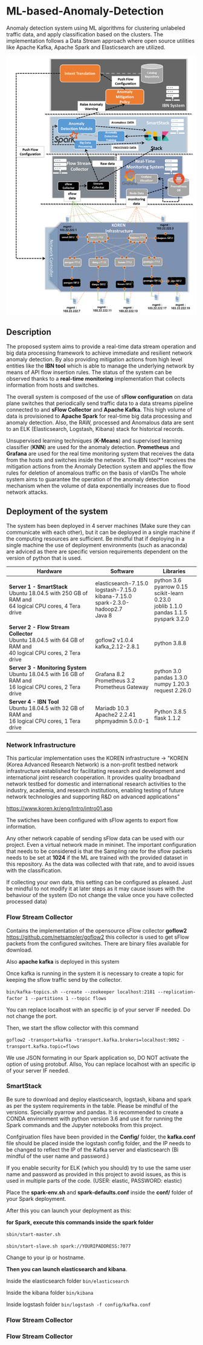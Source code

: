 # ML-based-Anomaly-Detection
Anomaly detection system using ML algorithms for clustering unlabeled traffic data, and apply classification based on the clusters. The implementation follows a Data Stream approach where open source utilities like Apache Kafka, Apache Spark and Elasticsearch are utilized. 

![Anomaly-Detection-System](figures/completeSystem.png)

## Description
The proposed system aims to provide a real-time data stream operation and big data processing framework to achieve immediate and resilient network anomaly detection. By also providing mitigation actions from high level entities like the **IBN tool** which is able to manage the underlying network by means of API flow insertion rules. The status of the system can be observed thanks to a **real-time monitoring** implementation that collects information from hosts and switches.

The overall system is composed of the use of s**Flow configuration** on data plane switches that periodically send traffic data to a data streams pipeline connected to and **sFlow Collector** and **Apache Kafka**. This high volume of data is provisioned to **Apache Spark** for real-time big data processing and anomaly detection. Also, the RAW, processed and Anomalous data are sent to an ELK (Elasticsearch, Logstash, Kibana) stack for historical records. 

Unsupervised learning techniques (**K-Means**) and supervised learning classifier (**KNN**) are used for the anomaly detection.
**Prometheus** and **Grafana** are used for the real time monitoring system that receives the data from the hosts and switches inside the network.
The **I**BN tool** receives the mitigation actions from the Anomaly Detection system and applies the flow rules for deletion of anomalous traffic on the basis of vlanIDs
The whole system aims to guarantee the operation of the anomaly detection mechanism when the volume of data exponentially increases due to flood network attacks.

## Deployment of the system

The system has been deployed in 4 server machines (Make sure they can communicate with each other), but it can be deployed in a single machine if the computing resources are sufficient. Be mindful that if deploying in a single machine the use of deployment environments (such as anaconda) are adviced as there are specific version requirements dependent on the version of python that is used. 

Hardware                                                                                                              | Software       | Libraries
----------------------------------------------------------------------------------------------------------------------| -------------  | -------------
**Server 1 - SmartStack** <br> Ubuntu 18.04.5 with 250 GB of RAM and <br>64 logical CPU cores, 4 Tera drive               | elasticsearch-7.15.0 <br> logstash-7.15.0 <br> kibana-7.15.0 <br> spark-2.3.0-hadoop2.7 <br> Java 8   | python 3.6<br>pyarrow 0.15 <br> scikit-learn 0.23.0 <br> joblib 1.1.0 <br> pandas 1.1.5 <br> pyspark 3.2.0
**Server 2 - Flow Stream Collector** <br> Ubuntu 18.04.5 with 64 GB of RAM and <br>40 logical CPU cores, 2 Tera drive     | goflow2 v1.0.4<br>kafka_2.12-2.8.1 | python 3.8.8
**Server 3 - Monitoring System** <br> Ubuntu 18.04.5 with 16 GB of RAM and <br>16 logical CPU cores, 2 Tera drive         | Grafana 8.2 <br> Prometheus 3.2 <br> Prometheus Gateway | python 3.0 <br> pandas 1.3.0 <br> numpy 1.20.3 <br> request 2.26.0
**Server 4 - IBN Tool** <br> Ubuntu 18.04.5 with 32 GB of RAM and <br>16 logical CPU cores, 1 Tera drive                  | Mariadb 10.3 <br> Apache2 2.2.41 <br> phpmyadmin 5.0.0-1    | Python 3.8.5 <br> flask 1.1.2

### Network Infrastructure
This particular implementation uses the KOREN infrastructure -> "KOREN (Korea Advanced Research Network) is a non-profit testbed network infrastructure established for facilitating research and development and international joint research cooperation. It provides quality broadband network testbed for domestic and international research activities to the industry, academia, and research institutions, enabling testing of future network technologies and supporting R&D on advanced applications"

<https://www.koren.kr/eng/Intro/intro01.asp>

The swtiches have been configured with sFlow agents to export flow information.

Any other network capable of sending sFlow data can be used with our project. Even a virtual network made in mininet. The important configuration that needs to be considered is that the Sampling rate for the sflow packets needs to be set at **1024** if the ML are trained with the provided dataset in this repository. As the data was collected with that rate, and to avoid issues with the classification.

If collecting your own data, this setting can be configured as pleased. Just be mindful to not modify it at later steps as it may cause issues with the behaviour of the system (Do not change the value once you have collected processed data)

### Flow Stream Collector
Contains the implementation of the opensource sFlow collector **goflow2**  <https://github.com/netsampler/goflow2>
this collector is used to get sFlow packets from the configured switches. There are binary files available for download.

Also **apache kafka** is deployed in this system

Once kafka is running in the system it is necessary to create a topic for keeping the sflow traffic send by the collector.

`bin/kafka-topics.sh --create --zookeeper localhost:2181 --replication-factor 1 --partitions 1 --topic flows`

You can replace localhost with an specific ip of your server IF needed. Do not change the port.

Then, we start the sflow collector with this command

`goflow2 -transport=kafka -transport.kafka.brokers=localhost:9092 -transport.kafka.topic=flows`

We use JSON formating in our Spark application so, DO NOT activate the option of using protobuf. Allso, You can replace localhost with an specific ip of your server IF needed.

### SmartStack
Be sure to download and deploy elasticsearch, logstash, kibana and spark as per the system requirements in the table. Please be mindful of the versions. Specially pyarrow and pandas. It is recommended to create a CONDA environment with python version 3.6 and use it for running the Spark commands and the Jupyter notebooks from this project.

Confgiruation files have been provided in the **Config/** folder, the **kafka.conf** file should be placed inside the logstash config folder, and the IP needs to be changed to reflect the IP of the Kafka server and elasticsearch (Bi mindful of the user name and password.)

If you enable security for ELK (which you should) try to use the same user name and password as provided in this project to avoid issues, as this is used in multiple parts of the code. (USER: elastic, PASSWORD: elastic)

Place the **spark-env.sh** and **spark-defaults.conf** inside the **conf/** folder of your Spark deployment. 

After this you can launch your deployment as this:

**for Spark, execute this commands inside the spark folder**

`sbin/start-master.sh`

`sbin/start-slave.sh spark://YOURIPADDRESS:7077`

Change to your ip or hostname.

**Then you can launch elasticsearch and kibana**.

Inside the elasticsearch folder
`bin/elasticsearch`

Inside the kibana folder
`bin/kibana`

Inside logstash folder
`bin/logstash -f config/kafka.conf`




### Flow Stream Collector


### Flow Stream Collector
